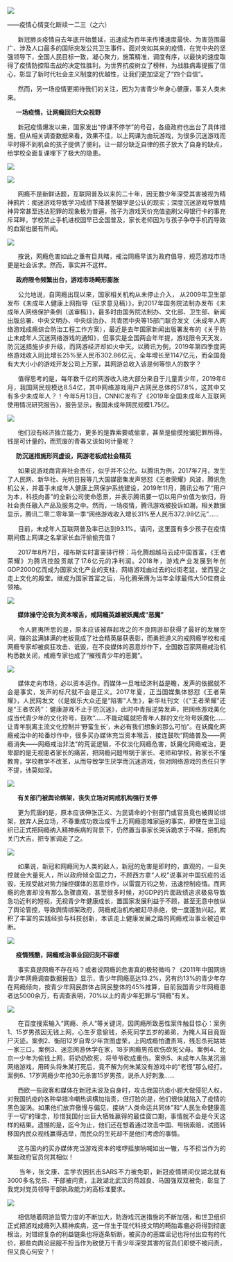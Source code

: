 <p><img src="https://github.com/ZjzMisaka/iaders/tree/master/img/2020/05/62695-0067hHJjly1getbetjlp9j30dw07twnq.jpg"></p>
<div class="preface">——疫情心情变化断续一二三（之六）</div>
<p><span id="more-8928"></span></p>
<div class="WB_editor_iframe_new">
<p align="justify">​​&nbsp; &nbsp; &nbsp; 新冠肺炎疫情自去年底开始蔓延，迅速成为百年来传播速度最快、为害范围最广、涉及人口最多的国际突发公共卫生事件。面对突如其来的疫情，在党中央的坚强领导下，全国人民目标一致，凝心聚力，施策精准，调度有序，以最快的速度取得了疫情防控阻击战的决定性胜利，为世界抗疫树立了榜样，为战胜病毒提振了信心，彰显了新时代社会主义制度的优越性，让我们更加坚定了“四个自信”。</p>
<p align="justify">&nbsp; &nbsp; &nbsp; 然而，另一场疫情更期待我们的关注，因为为害青少年身心健康，事关人类未来。</p>
<p align="justify"><b>&nbsp; &nbsp; &nbsp; 一场疫情，让网瘾回归大众视野</b></p>
<p align="justify">&nbsp; &nbsp; &nbsp; 新冠疫情爆发以来，国家发出“停课不停学”的号召，各级政府也出台了具体措施，但从相关调查数据来看，效果不佳，以上网课为由玩游戏，为很多沉迷游戏而平时得不到机会的孩子提供了便利，让一部分缺乏自律的孩子放大了自身的缺点，给学校全面复课埋下了极大的隐患。</p>
<p class="picbox"><img src="https://github.com/ZjzMisaka/iaders/tree/master/img/2020/05/bf3d5-0067hHJjly1geta86g9p7j30dw028q4h.jpg"></p>
<p class="picbox"><img src="https://github.com/ZjzMisaka/iaders/tree/master/img/2020/05/b0913-0067hHJjly1geueqg0wplj30i805dac3.jpg"></p>
<p align="justify">&nbsp; &nbsp; &nbsp; 网瘾不是新鲜话题，互联网普及以来的二十年，因无数少年深受其害被视为精神鸦片：痴迷游戏导致学习成绩下降甚至辍学是公认的现实；深度沉迷游戏导致精神异常甚至违法犯罪的现象极为普遍，孩子为游戏天价充值盗刷父母银行卡的事充斥耳畔，学校禁止手机进校园早已全国普及，家长老师因为与孩子争夺手机而导致的血案也屡有所闻。</p>
<p class="picbox"><img src="https://github.com/ZjzMisaka/iaders/tree/master/img/2020/05/3ff5d-0067hHJjly1geta9nm0x8j30dw02jt9l.jpg"></p>
<p align="justify">&nbsp; &nbsp; &nbsp; 按说，网瘾危害如此之重有目共睹，戒治网瘾早该为政府倡导，规范游戏市场更是社会诉求。然而，事实并不这样。</p>
<p align="justify"><b>&nbsp; &nbsp; &nbsp; 政府限令频繁出台</b><b>，游戏市场畸形膨胀</b></p>
<p align="justify">&nbsp; &nbsp; &nbsp; 公允地说，自网瘾出现以来，国家相关机构从未停止介入，&nbsp;从2009年卫生部发布《未成年人健康上网指导（征求意见稿）》，到2017年国务院法制办发布《未成年人网络保护条例（送审稿）》，最多时由国务院法制办、文化部、卫生部、新闻出版总署、中央文明办、中央综治办、共青团中央等15部门联合发文（未成年人网络游戏成瘾综合防治工程工作方案），最近是去年国家新闻出版署发布的《关于防止未成年人沉迷网络游戏的通知》，但事实是全国两会年年提，游戏限令天天发，防沉迷措施步步升级，而网游经济却如火中天。以腾讯为例，2019年第四季度网络游戏收入同比增长25%至人民币302.86亿元，全年增长至1147亿元，而全国竟有大大小小的游戏开发公司上万家，其网游总收入该是何等惊人的数字？</p>
<p align="justify">&nbsp; &nbsp; &nbsp; 值得思考的是，每年数千亿的网游收入绝大部分来自于儿童青少年，2019年6月，我国网民规模达8.54亿，其中网络游戏用户占网民总体的57.8%，这其中又有多少未成年人？！今年5月13日，CNNIC发布了《2019年全国未成年人互联网使用情况研究报告》，报告显示，我国未成年网民规模1.75亿。</p>
<p class="picbox"><img src="https://github.com/ZjzMisaka/iaders/tree/master/img/2020/05/7d6e8-0067hHJjly1get9dw34lqj30it04s0su.jpg"></p>
<p align="justify">&nbsp; &nbsp; &nbsp; 他们没有经济独立能力，更多的是靠索要或偷拿，甚至是偷摸抢骗犯罪所得。钱是可计量的，而荒废的青春又该如何计量呢？</p>
<p align="justify"><b>&nbsp; &nbsp; &nbsp; 防沉迷措施形同虚设，网游老板成社会精英</b></p>
<p align="justify">&nbsp; &nbsp; &nbsp; 如果说游戏商背弃社会责任，似乎并不公允。以腾讯为例，2017年7月，发生了人民网、新华社、光明日报等几大国媒密集发声怒怼《王者荣耀》风波，腾讯危机公关，并着手未成年人健康上网保护系统建设，2019年11月，腾讯公布了“用户为本，科技向善”的全新公司使命愿景，并表示腾讯要一切以用户价值为依归，将社会责任融入产品及服务之中。然而，一场疫情，腾讯游戏被投诉如潮，相关数据显示，腾讯二零二零年第一季“网络游戏收入增长31%至人民币372.98亿元”……</p>
<p align="justify">&nbsp; &nbsp; &nbsp; 目前，未成年人互联网普及率已达到93.1%。请问，这里面有多少孩子在疫情期间借上网课之名拿家长血汗偷偷充值？</p>
<p align="justify">&nbsp; &nbsp; &nbsp; 2017年8月7日，福布斯实时富豪排行榜：马化腾超越马云成中国首富，《王者荣耀》为腾讯控股贡献了17.6亿元的净利润。2018年，游戏产业发展到年创GDP2000亿而成为国家文化产业的支柱，网络游戏由过去的过街老鼠，堂而皇之走上文化的殿堂。继成为国家首富之后，马化腾荣膺为当年全球最伟大50位商业领袖。</p>
<p class="picbox"><img src="https://github.com/ZjzMisaka/iaders/tree/master/img/2020/05/c3598-0067hHJjly1getaf408bzj30dw020dgq.jpg"></p>
<p align="justify">&nbsp; &nbsp; &nbsp;&nbsp;<b>媒体操守</b><b>沦丧为</b><b>资本喉舌</b><b>，</b><b>戒网瘾英雄</b><b>被妖魔</b><b>成“</b><b>恶魔</b><b>”</b></p>
<p align="justify">&nbsp; &nbsp; &nbsp; 令人匪夷所思的是，原本应该被群起攻之的不良网游却获得了最好的发展空间，赚的盆满钵满的老板竟成了社会精英屡获表彰，而勇担道义的戒网瘾学校和戒网瘾专家却被疯狂攻击、诋毁，在不良媒体的恶意炒作下，全国数百家网瘾戒治机构悉数关闭，戒瘾专家也成了“摧残青少年的恶魔”。</p>
<p class="picbox"><img src="https://github.com/ZjzMisaka/iaders/tree/master/img/2020/05/8775e-0067hHJjly1getbcgxe7jj30dw03ajth.jpg"></p>
<p align="justify">&nbsp; &nbsp; &nbsp; 媒体走向市场，必以资本运作。而媒体一旦唯经济利益是瞻，发声的依据就不会是事实，发声的标尺就不会是正义。2017年夏，正当国媒集体怒怼《王者荣耀》，人民网发文（《是娱乐大众还是“陷害”人生》，新华社刊文（《“王者荣耀”还是“王者农药”：健康游戏不止于防沉迷》，此时中青报逆势发声，把网络游戏美化成当代青少年的文化符号，鼓吹“……不能动辄就把青年人群的文化符号妖魔化……让青年脱离主流文化控制并‘野蛮生长’，未必有我们想象的那么可怕”。在妖魔化网瘾戒治中的轮番炒作中，很多买办媒体充当资本喉舌，接连鼓吹“网络普及——网瘾消失——网瘾戒治非法”的荒诞逻辑，不仅淡化网瘾危害，妖魔化网瘾戒治，更卑鄙的是无视患者家长的痛苦，把网瘾问题甩锅于家长、老师和学校，称家长不懂教育，学校教学不改革，从而导致学生厌学而沉迷游戏，但对网络游戏的责任只字不提，讳莫如深。</p>
<p class="picbox"><img src="https://github.com/ZjzMisaka/iaders/tree/master/img/2020/05/e8eec-0067hHJjly1get9n2i3hbj30dw04kwgh.jpg"></p>
<p align="justify">&nbsp; &nbsp; &nbsp;&nbsp;<b>有关部门被舆论绑架，丧失立场对网戒机构强行关停</b></p>
<p align="justify">&nbsp; &nbsp; &nbsp; 更为荒唐的是，原本应该伸张正义、为民请命的个别部门或官员竟也被舆论绑架，放弃人民立场，不尊重成功救治成千上万网瘾患难家庭的事实，即使在世卫组织已正式把网瘾纳入精神疾病的背景下，仍然置当事家长哭诉跪求于不睬，把机构关门大吉，把专家调走了之。</p>
<p class="picbox"><img src="https://github.com/ZjzMisaka/iaders/tree/master/img/2020/05/3937e-0067hHJjly1get9yywgnmj30oz06l78s.jpg"></p>
<p align="justify">&nbsp; &nbsp; &nbsp; 如果说，新冠和网瘾同为人类的敌人，新冠的危害是即时的，直观的，一旦失控就会大量死人，所以政府倾全国之力，不顾西方拿“人权”说事对中国抗疫的诋毁，无视受敌对势力操控媒体的恶意炒作，以雷霆万钧之势，迅速控制疫情。而网瘾的危害却没有那么急骤直观，甚至很多时候，对GDP的片面政绩追求极易导致急功近利的短视，无视青少年健康成长，置国家发展利益于不顾，甚至无意中放纵了舆论管控，导致舆情绑架政府，网瘾戒治机构被赶尽杀绝，使一度蓬勃兴起，累积了丰富的实践经验与科技创新，本该走上健康发展之路的网瘾戒治事业被迫中断。</p>
<p class="picbox"><img src="https://github.com/ZjzMisaka/iaders/tree/master/img/2020/05/d9073-0067hHJjly1geta0cg071j30gm0aydkr.jpg"></p>
<p align="justify"><b>&nbsp; &nbsp; &nbsp; 疫情残酷，网瘾戒治事业回归刻不容缓</b></p>
<p align="justify">&nbsp; &nbsp; &nbsp; 事实真是网瘾不存在吗？或者说网瘾的危害真的极轻微吗？《2011年中国网络青少年网瘾调查数据报告》显示，青少年网瘾高达13.2%，另有约13%的青少年存在网瘾倾向，按青少年网民群体占网民整体的45%推算，目前我国青少年网瘾患者达5000余万，有调查表明，70%以上的青少年犯罪与“网瘾”有关。</p>
<p class="picbox"><img src="https://github.com/ZjzMisaka/iaders/tree/master/img/2020/05/5bca9-0067hHJjly1geta1ot1cmj30dw04e3z3.jpg"></p>
<p align="justify">&nbsp; &nbsp; &nbsp; 在百度搜索输入“网瘾、杀人”等关键词，因网瘾所致恶性案件触目惊心：案例1、15岁男孩因无钱上网，心生歹意偷钱，杀死同学五岁的弟弟，为掩人耳目竟毁尸灭迹。案例2、衡阳12岁自卑少年贪图虚荣，上网成瘾怕遭责骂，残忍杀死姑姑一家三口。案例3、迷恋网游休学在家，18岁网瘾男孩砍伤砍死父母。案例4、北京一少年为偷钱上网，将奶奶砍死，将爷爷砍成重伤。案例5、未成年人陈某沉溺网络游戏，用砖头将朱某打死后，竟不解为何朱某没有游戏中的“老怪”那么经打。案例6、17岁网瘾少年抢30元杀害15岁男孩，说杀人好刺激……</p>
<p align="justify">&nbsp; &nbsp; &nbsp; 西欧一些政客和媒体在新冠未波及自身时，攻击我国抗疫小题大做侵犯人权，对我国抗疫的各种举措冷嘲热讽横加指责，但打脸的是，他们很快就陷入了疫情的黑色漩涡。如果他们放弃傲慢与偏见，接纳“人类命运共同体”和“人民生命健康高于一切”的理念，珍惜我国付出巨大牺牲赢得的最佳窗口期，事情就不会是今天这样的结果。遗憾的是，迄今为止，他们还在想着通过攻击中国、甩锅索赔，试图转移国内民众视线赢得选举，而民众的生死却不是他们考虑的事情。</p>
<p align="justify">&nbsp; &nbsp; &nbsp; 这与国内的买办媒体充当游戏资本的喽啰摇旗呐喊如出一辙，与不担当作为的某些政府官员何其相似！</p>
<p align="justify">&nbsp; &nbsp; &nbsp; 当年，张文康、孟学农因抗击SARS不力被免职，新冠疫情期间仅湖北就有3000多名党员、干部被问责，主政湖北武汉的蒋超良、马国强双双被免，彰显了我党对党员领导干部执政能力的高标准要求。</p>
<p class="picbox"><img src="https://github.com/ZjzMisaka/iaders/tree/master/img/2020/05/9fed9-0067hHJjly1geta4cmkepj30dw02mgmg.jpg"></p>
<p align="justify">&nbsp; &nbsp; &nbsp; 相信随着网游监管力度的不断加大，防游戏沉迷措施的不断加强，和世卫组织正式把游戏成瘾列入精神疾病，这一伴生于现代科技文明的畸胎毒瘤必将得到彻底根治，对错综复杂的利益链条也将逐条斩断，被买办的恶媒谣记也将付出应有的代价，那些向舆论屈服不担当作为致使万千青少年深受其害的官员们即使不被问责，但又良心何安？！</p>
</div>